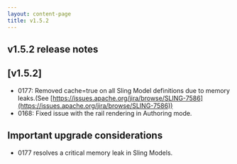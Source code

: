 ```yaml
---
layout: content-page
title: v1.5.2
---
```


## v1.5.2 release notes


## [v1.5.2]

- 0177: Removed cache=true on all Sling Model definitions due to memory leaks.(See [https://issues.apache.org/jira/browse/SLING-7586](https://issues.apache.org/jira/browse/SLING-7586))
- 0168: Fixed issue with the rail rendering in Authoring mode.


## Important upgrade considerations

* 0177 resolves a critical memory leak in Sling Models.
         